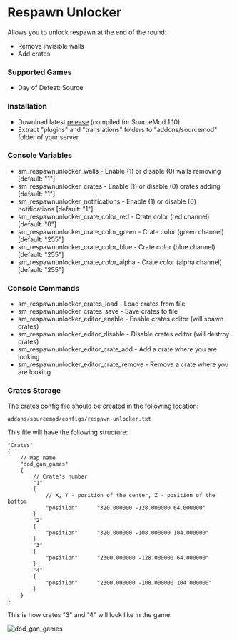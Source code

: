 # Respawn Unlocker

Allows you to unlock respawn at the end of the round:

* Remove invisible walls
* Add crates

### Supported Games

* Day of Defeat: Source

### Installation

* Download latest [release](https://github.com/dronelektron/respawn-unlocker/releases) (compiled for SourceMod 1.10)
* Extract "plugins" and "translations" folders to "addons/sourcemod" folder of your server

### Console Variables

* sm_respawnunlocker_walls - Enable (1) or disable (0) walls removing [default: "1"]
* sm_respawnunlocker_crates - Enable (1) or disable (0) crates adding [default: "1"]
* sm_respawnunlocker_notifications - Enable (1) or disable (0) notifications [default: "1"]
* sm_respawnunlocker_crate_color_red - Crate color (red channel) [default: "0"]
* sm_respawnunlocker_crate_color_green - Crate color (green channel) [default: "255"]
* sm_respawnunlocker_crate_color_blue - Crate color (blue channel) [default: "255"]
* sm_respawnunlocker_crate_color_alpha - Crate color (alpha channel) [default: "255"]

### Console Commands

* sm_respawnunlocker_crates_load - Load crates from file
* sm_respawnunlocker_crates_save - Save crates to file
* sm_respawnunlocker_editor_enable - Enable crates editor (will spawn crates)
* sm_respawnunlocker_editor_disable - Disable crates editor (will destroy crates)
* sm_respawnunlocker_editor_crate_add - Add a crate where you are looking
* sm_respawnunlocker_editor_crate_remove - Remove a crate where you are looking

### Crates Storage

The crates config file should be created in the following location:

```
addons/sourcemod/configs/respawn-unlocker.txt
```

This file will have the following structure:

```
"Crates"
{
    // Map name
    "dod_gan_games"
    {
        // Crate's number
        "1"
        {
            // X, Y - position of the center, Z - position of the bottom
            "position"      "320.000000 -128.000000 64.000000"
        }
        "2"
        {
            "position"      "320.000000 -108.000000 104.000000"
        }
        "3"
        {
            "position"      "2300.000000 -128.000000 64.000000"
        }
        "4"
        {
            "position"      "2300.000000 -108.000000 104.000000"
        }
    }
}
```

This is how crates "3" and "4" will look like in the game:

![dod_gan_games](https://i.imgur.com/uxp9rcY.png)
